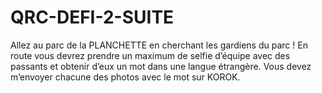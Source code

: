# QRC-DEFI-2-SUITE
Allez au parc de la PLANCHETTE en cherchant les gardiens du parc ! En route vous devrez prendre un maximum de selfie d’équipe avec des passants et obtenir d’eux un mot dans une langue étrangère. Vous devez m’envoyer chacune des photos avec le mot sur KOROK.
